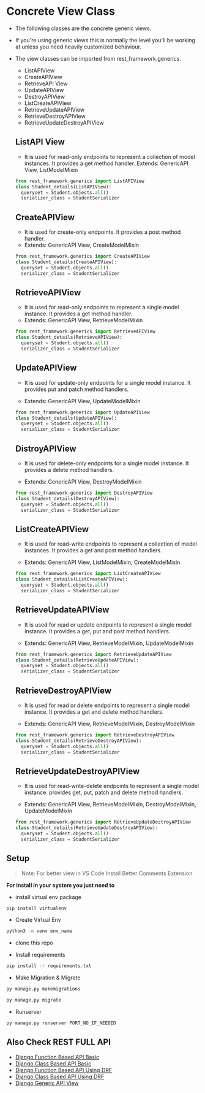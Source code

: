 # Concrete View Class

- The following classes are the concrete generic views.
- If you're using generic views this is normally the level you'll be working at unless you need heavily customized behaviour.
- The view classes can be imported from rest_framework.generics.

  - ListAPIView
  - CreateAPIView
  - RetrieveAPI View
  - UpdateAPIView
  - DestroyAPIView
  - ListCreateAPIView
  - RetrieveUpdateAPIView
  - RetrieveDestroyAPIView
  - RetrieveUpdateDestroyAPIView

  ## ListAPI View

  - It is used for read-only endpoints to represent a collection of model instances. It provides a get method handler.
    Extends: GenericAPI View, ListModelMixin

  ```python
  from rest_framework.generics import ListAPIView
  class Student_details(ListAPIView):
    queryset = Student.objects.all()
    serializer_class = StudentSerializer
  ```

  ## CreateAPIView

  - It is used for create-only endpoints. It provides a post method handler.
  - Extends: GenericAPI View, CreateModelMixin

  ```python
  from rest_framework.generics import CreateAPIView
  class Student_details(CreateAPIView):
    queryset = Student.objects.all()
    serializer_class = StudentSerializer
  ```

  ## RetrieveAPIView

  - It is used for read-only endpoints to represent a single model instance. It provides a get method handler.
  - Extends: GenericAPI View, RetrieveModelMixin

  ```python
  from rest_framework.generics import RetrieveAPIView
  class Student_details(RetrieveAPIView):
    queryset = Student.objects.all()
    serializer_class = StudentSerializer
  ```

  ## UpdateAPIView

  - It is used for update-only endpoints for a single model instance. It provides put and patch method handlers.

  - Extends: GenericAPI View, UpdateModelMixin

  ```python
  from rest_framework.generics import UpdateAPIView
  class Student_details(UpdateAPIView):
    queryset = Student.objects.all()
    serializer_class = StudentSerializer
  ```

  ## DistroyAPIView

  - It is used for delete-only endpoints for a single model instance. It provides a delete method handlers.

  - Extends: GenericAPI View, DestroyModelMixin

  ```python
  from rest_framework.generics import DestroyAPIView
  class Student_details(DestroyAPIView):
    queryset = Student.objects.all()
    serializer_class = StudentSerializer
  ```

  ## ListCreateAPIView

  - It is used for read-write endpoints to represent a collection of model instances. It provides a get and post method handlers.

  - Extends: GenericAPI View, ListModelMixin, CreateModelMixin

  ```python
  from rest_framework.generics import ListCreateAPIView
  class Student_details(ListCreateAPIView):
    queryset = Student.objects.all()
    serializer_class = StudentSerializer
  ```

  ## RetrieveUpdateAPIView

  - It is used for read or update endpoints to represent a single model instance. It provides a get, put and post method handlers.

  - Extends: GenericAPI View, RetrieveModelMixin, UpdateModelMixin

  ```python
  from rest_framework.generics import RetrieveUpdateAPIView
  class Student_details(RetrieveUpdateAPIView):
    queryset = Student.objects.all()
    serializer_class = StudentSerializer
  ```

  ## RetrieveDestroyAPIView

  - It is used for read or delete endpoints to represent a single model instance. It provides a get and delete method handlers.

  - Extends: GenericAPI View, RetrieveModelMixin, DestroyModelMixin

  ```python
  from rest_framework.generics import RetrieveDestroyAPIView
  class Student_details(RetrieveDestroyAPIView):
    queryset = Student.objects.all()
    serializer_class = StudentSerializer
  ```

  ## RetrieveUpdateDestroyAPIView

  - It is used for read-write-delete endpoints to represent a single model instance. provides get, put, patch and delete method handlers.

  - Extends: GenericAPI View, RetrieveModelMixin, DestroyModelMixin, UpdateModelMixin

  ```python
  from rest_framework.generics import RetrieveUpdateDestroyAPIView
  class Student_details(RetrieveUpdateDestroyAPIView):
    queryset = Student.objects.all()
    serializer_class = StudentSerializer
  ```

## Setup

> Note: For better view in VS Code Install Better Comments Extension

**For install in your system you just need to**

- install virtual env package

```python
pip install virtualenv
```

- Create Virtual Env

```sh
python3 -m venv env_name
```

- clone this repo

- Install requirements

```sh
pip install -r requirements.txt
```

- Make Migration & Migrate

```sh
py manage.py makemigrations

py manage.py migrate
```

- Runserver

```sh
py manage.py runserver PORT_NO_IF_NEEDED
```

## Also Check REST FULL API

- [Django Function Based API Basic](https://github.com/CodeIntelli/DJANGO-RESTFULL-API_FBV)
- [Django Class Based API Basic](https://github.com/CodeIntelli/DJANGO-RESTFULL-API_CBV)
- [Django Function Based API Using DRF](https://github.com/CodeIntelli/Django-Rest/tree/main/5.%20Function%20Based%20API%20View)
- [Django Class Based API Using DRF](https://github.com/CodeIntelli/Django-Rest/tree/main/6.%20Class%20Based%20API%20View)
- [Django Generic API View](https://github.com/CodeIntelli/Django-Rest/tree/main/7.%20Generic%20%20API%20View)
